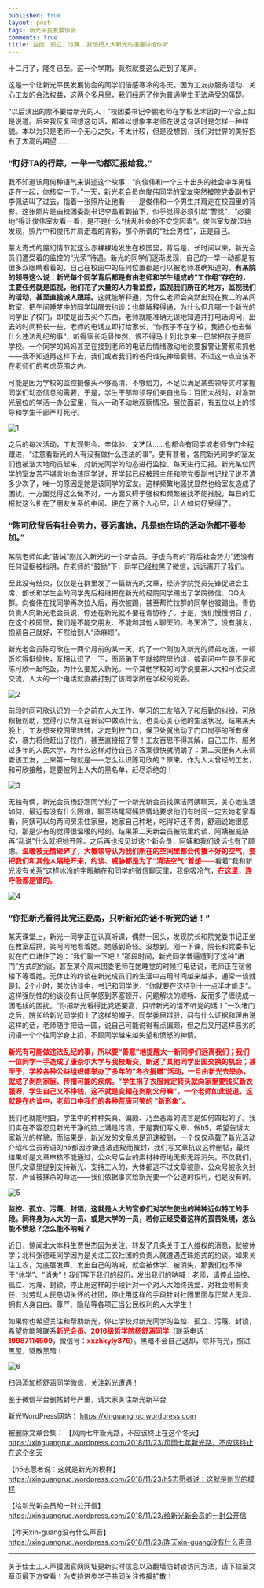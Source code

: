 ```yaml
---
published: true
layout: post
tags: 新光平民发展协会
comments: true
title: 监控、孤立、污蔑……我想把人大新光的遭遇讲给你听 
---
```


十二月了，隆冬已至。这一个学期，竟然就要这么走到了尾声。

这是一个让新光平民发展协会的同学们倍感寒冷的冬天。因为工友办服务活动、关心工友的合法权益，这两个多月里，我们经历了作为普通学生无法承受的痛楚。

“以后演出的票不要给新光的人！”校团委书记李鹏老师在学校艺术团的一个会上如是说道。后来我反复回想这句话，都难以想象李老师在说这句话时是怎样一种样貌。本以为只是老师一个无心之失，不太计较，但是没想到，我们对世界的美好抱有了太高的期望……
<h3><strong>“盯好TA的行踪，一举一动都汇报给我。”</strong></h3>
我不知道该用何种语气来讲述这个故事：“向俊伟和一个三十出头的社会中年男性走在一起，你核实一下。”一天，新光老会员向俊伟同学的室友突然被院党委副书记李佩洁叫了过去，指着一张照片让他看——是俊伟和一个男生并肩走在校园里的背影。这张照片是由校团委副书记李晶看到拍下，似乎觉得必须引起“警觉”，“必要地”得让俊伟室友看一看，是不是什么“扰乱社会的不安定因素”。俊伟室友酸涩地发现，照片中和俊伟并肩走着的背影，那个所谓的“社会男性”，正是自己。

蒙太奇式的魔幻情节就这么赤裸裸地发生在校园里，背后是，长时间以来，新光会员们遭受着的监控的“光荣”待遇。新光的同学们逐渐发现，自己的一举一动都是有很多双眼睛看着的，自己在校园中的任何位置都是可以被老师准确知道的。<strong>有某院的领导这么说：新光每个同学背后都是有由老师和学生组成的“工作组”存在的，主要任务就是监视，他们花了大量的人力看监控，监视我们所在的地方，监视我们的活动，甚至直接派人跟踪。</strong>这就能解释通，为什么老师会突然出现在教二的某间教室，把午间睡梦中的同学叫醒去约谈；也能解释得通，为什么但凡哪一个新光的同学出了校门，即使是出去买个东西，老师就能准确无误地知道并打电话询问，出去的时间稍长一些，老师的电话立即打给家长，“你孩子不在学校，我担心他去做什么违法乱纪的事”，听得家长毛骨悚然，恨不得马上到北京来一巴掌把孩子摁回学校。一个同学的妈妈甚至在接到老师的电话后情绪激动地说要报警让警察来抓他——我不知道再这样下去，我们或者我们的爸妈谁先神经衰弱。不过这一点应该不在老师们的考虑范围之内。

可能是因为学校的监控摄像头不够高清、不够给力，不足以满足某些领导实时掌握同学们动态信息的需要，于是，学生干部和领导们亲自出马：百团大战时，对准新光展位的学活一办公室里，有人一动不动地观察情况，展位面前，有五位以上的领导和学生干部严盯死守。

<img class="alignnone size-full wp-image-87" src="https://naturetower.files.wordpress.com/2018/12/1.jpg" alt="1" />

之后的每次活动，工友观影会、辛体验、文艺队……也都会有同学或老师专门全程跟进，“注意看新光的人有没有做什么违法的事”。更有甚者，各院新光同学的室友们也被浩大地动员起来，对新光同学的动态进行监控、每天进行汇报。新光某位同学的室友苦不堪言地向该同学说，开学起已经被班主任和院党委副书记找了说不清多少次了，唯一的原因是她是该同学的室友。这样频繁地骚扰显然也给室友造成了困扰，一方面觉得这么做不对，一方面又碍于强权和频繁被找不能推脱，每日的汇报就这么扎在了朋友关系的中间、埂在了两个人心里，让人如何好受得了。
<h3><strong>“陈可欣背后有社会势力，要远离她，凡是她在场的活动你都不要参加。”</strong></h3>
某院老师如此“告诫”刚加入新光的一个新会员。子虚乌有的“背后社会势力”还没有任何证据被指明，在老师的“鼓励”下，同学已经拉黑了微信，远远离开了我们。

至此没有结束，仅仅是在群里发了一篇新光的文章，经济学院党员先锋促进会主席、部长和学生会的同学先后相继把在新光的经院同学踢出了学院微信、QQ大群。向俊伟在找同学再次拉入后，再次被踢，甚至帮忙拉群的同学也被踢出。青协负责人向新光老会员说，你还在新光就不要在青协待了。于是，我们慢慢明白了，在这个校园里，我们是不能交朋友、不能和其他人聊天的。冬天冷了，没有朋友，抱紧自己就好，不然给别人“添麻烦”。

新光老会员陈可欣在一两个月前的某一天，约了一个刚加入新光的师弟吃饭，一顿饭吃得挺愉快，互相认识了一下，而师弟下午就被院里约谈，被询问中午是不是和陈可欣一起吃饭，为什么要加入新光。一个其他学校的同学说要来人大和可欣交流交流，人大的一个电话就直接打到了该同学所在学校的党委。

<img class="alignnone size-full wp-image-88" src="https://naturetower.files.wordpress.com/2018/12/2.jpg" alt="2" />

前段时间可欣认识的一个之前在人大工作、学习的工友陷入了和后勤的纠纷，可欣积极帮助，觉得可以帮其在诉讼中做点什么，也关心关心他的生活状况。结果某天晚上，工友想来校园里转转，才走到校门口，保卫处就出动了门口岗亭的所有保安，暴力将他赶出了校门，甚至直接报了警！工友百思不得其解，自己工作、服务过多年的人民大学，为什么这样对待自己？答案很快就明朗了：第二天便有人来调查该工友，上来第一句就是——怎么认识陈可欣的？原来，作为人大曾经的工友，和可欣接触，是要被列上人大的黑名单，赶尽杀绝的！

<img class="alignnone size-full wp-image-89" src="https://naturetower.files.wordpress.com/2018/12/3.jpg" alt="3" />

无独有偶，新光会员杨舒涵同学约了一个新光新会员找保洁阿姨聊天，关心她生活如何，最近有没有什么困难，聊至结尾阿姨热情地要求他们有时间一定去她老家看看，阿姨可以匀两间房来住家里，她家自己种地，吃得好还不贵，舒涵说她很感动，那是少有的觉得很温暖的时刻。结果第二天新会员被院里约谈、阿姨被威胁再“乱说”什么就把她开除。之后再也没见过这个新会员，阿姨和我们说话也有了顾虑。<span style="color: #ff0000;"><strong>温暖被无情砸碎了，大概领导认为我们所在的空间里都会传播不好的空气，要把我们和其他人隔绝开来，约谈、威胁都是为了“清洁空气”着想</strong>——</span>看着“我和新光没有关系”这样冰冷的字眼躺在和同学的微信聊天里，我倒吸冷气，<span style="color: #ff0000;"><strong>在这里，连呼吸都是错的。</strong></span>

<img class="alignnone size-full wp-image-90" src="https://naturetower.files.wordpress.com/2018/12/4.jpg" alt="4" />
<h3><strong>“你把新光看得比党还要高，只听新光的话不听党的话！”</strong></h3>
某天课堂上，新光一同学正在认真听课，偶然一回头，发现院长和院党委书记正坐在教室后排，笑呵呵地看着她。她感到奇怪。没想到，刚一下课，院长和党委书记就在门口堵住了她：“我们聊一下吧！”那段时间，新光同学普遍遭到了这种“堵门”方式的约谈，甚至某个周末团委老师在她睡觉的时候打电话说，老师正在宿舍楼下等着她。无休止的约谈在新光成员们的生活中占用时间越来越多，通常一谈就是1、2个小时，某次约谈中，书记和同学说，“你就要在这待到十一点半才能走”。这样强制性的约谈没有让同学感到茅塞顿开、问题解决的顺畅、反而多了缠绕成一团毛线的困扰。“你把新光看得比党还要高，只听新光的话不听党的话！”一次堵门之后，院长给新光同学扣上了这样的帽子。同学委屈辩驳，问有什么证据和理由说这样的话，老师随手把话一圆，说自己可能说得有点偏颇，但之后又用这样恶劣的词语一个个往同学身上扣，不顾同学越来越失望和愤怒的神情。

<span style="color: #ff0000;"><strong>新光有可能做违法乱纪的事，所以要“善意”地提醒大一新同学们远离我们；我们一位同学一手造成了康奈尔大学与我校断交，断送了其他同学出国交换的机会；甚至于，学校各种公益组织都举办了多年的"冬衣捐赠"活动，一旦由新光去举办，就成了剥削家庭、传播可能的疾病。"学生捐了衣服肯定转头就向家里要钱买新衣服呀，学生自己又不挣钱，这不就是变相在剥削父母嘛"，一个老师如此说道。这就是在约谈中，老师口中我们的各种荒唐可笑的 “新形象”。</strong></span>

我们也就能明白，学生中的种种失真、偏颇、乃至恶毒的流言是如何四起的了。我们实在不容忍见新光干净的脸上满是污渍，于是我们写文章、做h5，希望告诉大家新光的样貌，而结果是，新光发的文章总是迅速被删，一个仅仅承载了新光活动介绍和会员寄语的h5都因涉嫌违法违规而被封，我们写文章抗议这种删帖，最终结果却是文章审核不能通过，公众号后台的素材神奇地无影无踪消失。不仅我们，但凡文章里提到支持新光、支持工人的，大体都逃不过文章被删、公众号被永久封禁、声音被抹杀的命运——我们依据事实给新光要一个公道的权利，也是没有的。

<img class="alignnone size-full wp-image-91" src="https://naturetower.files.wordpress.com/2018/12/5.jpg" alt="5" />

<strong>监控、孤立、污蔑、封锁，这就是人大的官僚们对学生使出的种种近似特工的手段。同样身为人大的一员、或是大学的一员，若你正经受着这样的孤苦处境，怎么能不愤怒？怎么能不呐喊？</strong>

近日，惊闻北大本科生贾世杰因为关注、转发了几条关于工人维权的消息，就被休学；北科张德旺同学因为是关注工农社团的负责人就遭遇连珠炮式的约谈。如果关注工农，为底层发声、发出自己的呐喊，就会被休学、被消失，那我们也不惮于“休学”、“消失”！我们写下我们的经历，发出我们的呐喊：老师，请停止监控、孤立、污蔑、封锁，停止用这样的手段针对一个对人大始终热爱、对社会附有责任、对劳动人民恳切关怀的社团，停止用这样的手段针对社团里面与正常人无异、拥有人身自由、尊严、隐私等各项正当公民权利的人大学生！

如果你也希望关注和帮助新光，停止学校对新光同学的监控、孤立、污蔑、封锁，希望你能够联系<strong><span style="color: #ff0000;">新光会员、2016级哲学院杨舒涵同学</span></strong>（联系电话：<strong><span style="color: #ff0000;">19987114509</span></strong>，微信号：<span style="color: #ff0000;"><strong>xxzhkyly376</strong></span>）。黑暗不会自己退却，除非有光，照进黑屋，驱散黑暗！

<img class=" size-full wp-image-92 aligncenter" src="https://naturetower.files.wordpress.com/2018/12/6.jpg" alt="6" />

扫码添加杨舒涵同学微信，关注新光遭遇！

鉴于微信平台删帖封号严重，请大家关注新光新平台

新光WordPress网站：
https://xinguangruc.wordpress.com

被删除文章合集：
【风雨七年新光路，不应该终止在这个冬天】
https://xinguangruc.wordpress.com/2018/11/23/风雨七年新光路，不应该终止在这个冬天

【h5志愿者说：这就是新光的模样】
https://xinguangruc.wordpress.com/2018/11/23/h5志愿者说：这就是新光的模样

【给新光新会员的一封公开信】
https://xinguangruc.wordpress.com/2018/11/23/给新光新会员的一封公开信

【昨天xin-guang没有什么声音】
https://xinguangruc.wordpress.com/2018/11/23/昨天xin-guang没有什么声音

---
关于佳士工人声援团官网网址更新实时信息以及翻墙防封锁访问方法，请下拉至文章页最下方查看！为支持进步学子共同关注传播扩散！
